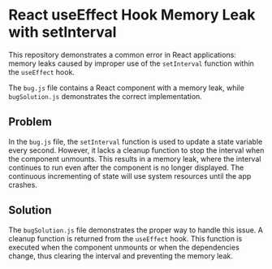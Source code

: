 # React useEffect Hook Memory Leak with setInterval

This repository demonstrates a common error in React applications: memory leaks caused by improper use of the `setInterval` function within the `useEffect` hook.

The `bug.js` file contains a React component with a memory leak, while `bugSolution.js` demonstrates the correct implementation.

## Problem

In the `bug.js` file, the `setInterval` function is used to update a state variable every second. However, it lacks a cleanup function to stop the interval when the component unmounts. This results in a memory leak, where the interval continues to run even after the component is no longer displayed. The continuous incrementing of state will use system resources until the app crashes.

## Solution

The `bugSolution.js` file demonstrates the proper way to handle this issue. A cleanup function is returned from the `useEffect` hook. This function is executed when the component unmounts or when the dependencies change, thus clearing the interval and preventing the memory leak.